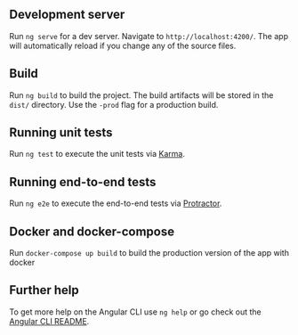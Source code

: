 ## Development server

Run `ng serve` for a dev server. Navigate to `http://localhost:4200/`. The app will automatically reload if you change any of the source files.

## Build

Run `ng build` to build the project. The build artifacts will be stored in the `dist/` directory. Use the `-prod` flag for a production build.

## Running unit tests

Run `ng test` to execute the unit tests via [Karma](https://karma-runner.github.io).

## Running end-to-end tests

Run `ng e2e` to execute the end-to-end tests via [Protractor](http://www.protractortest.org/).

## Docker and docker-compose

Run `docker-compose up build` to build the production version of the app with docker

## Further help

To get more help on the Angular CLI use `ng help` or go check out the [Angular CLI README](https://github.com/angular/angular-cli/blob/master/README.md).
